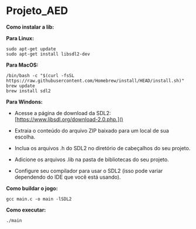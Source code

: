 # Projeto_AED

**Como instalar a lib:**

**Para Linux:**

```
sudo apt-get update
sudo apt-get install libsdl2-dev
```

**Para MacOS:**

```
/bin/bash -c "$(curl -fsSL https://raw.githubusercontent.com/Homebrew/install/HEAD/install.sh)"
brew update
brew install sdl2
```


**Para Windons:**

* Acesse a página de download da SDL2: [https://www.libsdl.org/download-2.0.php.]()


* Extraia o conteúdo do arquivo ZIP baixado para um local de sua escolha.
* Inclua os arquivos .h do SDL2 no diretório de cabeçalhos do seu projeto.

* Adicione os arquivos .lib na pasta de bibliotecas do seu projeto.
* Configure seu compilador para usar o SDL2 (isso pode variar dependendo do IDE que você está usando).

**Como buildar o jogo:**

```
gcc main.c -o main -lSDL2
```

**Como executar:**

```
./main
```

